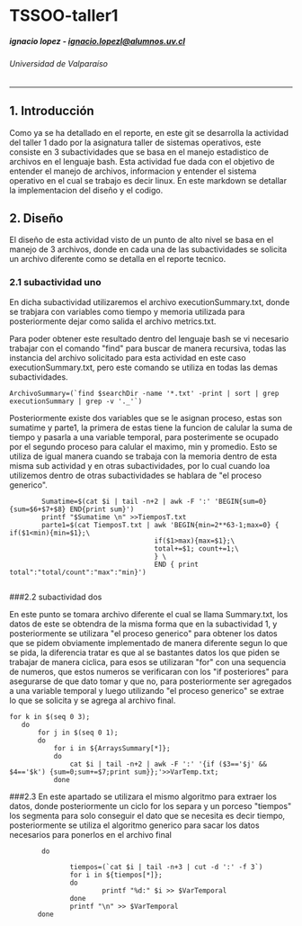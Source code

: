 
# TSSOO-taller1

##### ignacio lopez - ignacio.lopezl@alumnos.uv.cl

###### Universidad de Valparaíso

---



## 1. Introducción

Como ya se ha detallado en el reporte, en este git se desarrolla la actividad del taller 1 dado por la asignatura taller de sistemas operativos, este consiste en 3 subactividades que se basa en el manejo estadistico de archivos en el lenguaje bash. Esta actividad fue dada con el objetivo de entender el manejo de archivos, informacion y entender el sistema operativo en el cual se trabajo es decir linux. En este markdown se detallar la implementacion del diseño y el codigo.


## 2. Diseño

El diseño de esta actividad visto de un punto de alto nivel se basa en el manejo de 3 archivos, donde en cada una de las subactividades se solicita un archivo diferente como se detalla en el reporte tecnico.

### 2.1 subactividad uno

En dicha subactividad utilizaremos el archivo executionSummary.txt, donde se trabjara con variables como tiempo y memoria utilizada para posteriormente dejar como salida el archivo metrics.txt.

Para poder obtener este resultado dentro del lenguaje bash se vi necesario trabajar con el comando "find" para buscar de manera recursiva, todas las instancia del archivo solicitado para esta actividad en este caso executionSummary.txt, pero este comando se utiliza en todas las demas subactividades.


```
ArchivoSummary=(`find $searchDir -name '*.txt' -print | sort | grep executionSummary | grep -v '._'`)
```
Posteriormente existe dos variables que se le asignan proceso, estas son sumatime y parte1, la primera de estas tiene la funcion de calular la suma de tiempo y pasarla a una variable temporal, para posterimente se ocupado por el segundo proceso para calular el maximo, min y promedio. Esto se utiliza de igual manera cuando se trabaja con la memoria dentro de esta misma sub actividad y en otras subactividades, por lo cual cuando loa utilizemos dentro de otras subactividades se hablara de "el proceso generico".

```
        Sumatime=$(cat $i | tail -n+2 | awk -F ':' 'BEGIN{sum=0}{sum=$6+$7+$8} END{print sum}')
        printf "$Sumatime \n" >>TiemposT.txt
        parte1=$(cat TiemposT.txt | awk 'BEGIN{min=2**63-1;max=0} { if($1<min){min=$1};\
                                    if($1>max){max=$1};\
                                    total+=$1; count+=1;\
                                    } \
                                    END { print total":"total/count":"max":"min}')


```

###2.2 subactividad dos
 
En este punto se tomara archivo diferente el cual se llama Summary.txt, los datos de este se obtendra de la misma forma que en la subactividad 1, y posteriormente se utilizara "el proceso generico" para obtener los datos que se pidem obviamente implementado de manera diferente segun lo que se pida, la diferencia tratar es que al se bastantes datos los que piden se trabajar de manera ciclica, para esos se utilizaran "for" con una sequencia de numeros, que estos numeros se verificaran con los "if posteriores" para asegurarse de que dato tomar y que no, para posteriormente ser agregados a una variable temporal y luego utilizando "el proceso generico" se extrae lo que se solicita y se agrega al archivo final.
 
 ```
 for k in $(seq 0 3);
    do
        for j in $(seq 0 1);
        do
            for i in ${ArraysSummary[*]};
            do
                cat $i | tail -n+2 | awk -F ':' '{if ($3=='$j' && $4=='$k') {sum=0;sum+=$7;print sum}};'>>VarTemp.txt;
            done
 ```
###2.3
En este apartado se utilizara el mismo algoritmo para extraer los datos, donde posteriormente un ciclo for los separa y un porceso "tiempos" los segmenta para solo conseguir el dato que se necesita es decir tiempo, posteriormente se utiliza el algoritmo generico para sacar los datos necesarios para ponerlos en el archivo final 

 ```
         do

                tiempos=(`cat $i | tail -n+3 | cut -d ':' -f 3`)
                for i in ${tiempos[*]};
                do
                        printf "%d:" $i >> $VarTemporal
                done
                printf "\n" >> $VarTemporal
        done

 ```
